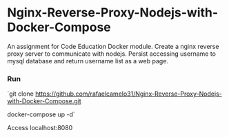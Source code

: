 # Nginx-Reverse-Proxy-Nodejs-with-Docker-Compose
An assignment for Code Education Docker module. Create a nginx reverse proxy server to communicate with nodejs. Persist accessing username to mysql database and return username list as a web page.

### Run
`git clone https://github.com/rafaelcamelo31/Nginx-Reverse-Proxy-Nodejs-with-Docker-Compose.git

docker-compose up -d`
 
 Access localhost:8080
